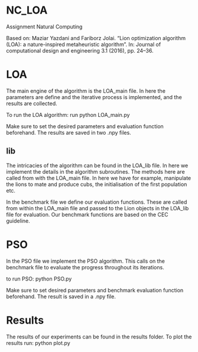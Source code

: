 # NC_LOA

Assignment Natural Computing

Based on:
Maziar Yazdani and Fariborz Jolai. “Lion optimization algorithm (LOA): a nature-inspired
metaheuristic algorithm”. In: Journal of computational design and engineering 3.1 (2016),
pp. 24–36.

# LOA
The main engine of the algorithm is the LOA_main file. In here the parameters are define and the iterative process is implemented, and the results are collected.

To run the LOA algorithm: 
run python LOA_main.py

Make sure to set the desired parameters and evaluation function beforehand.
The results are saved in two .npy files.

## lib
The intricacies of the algorithm can be found in the LOA_lib file. In here we implement the details in the algorithm subroutines. The methods here are called from with the LOA_main file. In here we have for example, manipulate the lions to mate and produce cubs, the initialisation of the first population etc.

In the benchmark file we define our evaluation functions. These are called from within the LOA_main file and passed to the Lion objects in the LOA_lib file for evaluation. Our benchmark functions are based on the CEC guideline.


# PSO
In the PSO file we implement the PSO algorithm. This calls on the benchmark file to evaluate the progress throughout its iterations.

to run PSO:
python PSO.py

Make sure to set desired parameters and benchmark evaluation function beforehand.
The result is saved in a .npy file.

# Results

The results of our experiments can be found in the results folder. To plot the results run: python plot.py

